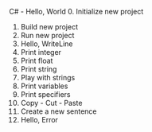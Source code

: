 C# - Hello, World
0. Initialize new project
1. Build new project
2. Run new project
3. Hello, WriteLine
4. Print integer
5. Print float
6. Print string
7. Play with strings
8. Print variables
9. Print specifiers
10. Copy - Cut - Paste
11. Create a new sentence
12. Hello, Error
